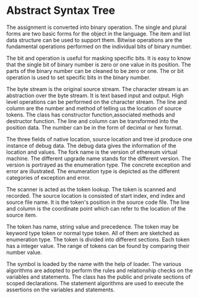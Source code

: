 # Abstract Syntax Tree

The assignment is converted into binary operation. The single and plural forms are two basic forms for the object in the language. The item and list data structure can be used to support them. Bitwise operations are the fundamental operations performed on the individual bits of binary number. 

The bit and operation is useful for masking specific bits. It is easy to know that the single bit of binary number is zero or one value in its position. The parts of the binary number can be cleaned to be zero or one. The or bit operation is used to set specific bits in the binary number. 

The byte stream is the original source stream. The character stream is an abstraction over the byte stream. It is text based input and output. High level operations can be performed on the character stream. The line and column are the number and method of telling us the location of source tokens. The class has constructor function,associated methods and destructor function. The line and column can be transformed into the position data. The number can be in the form of decimal or hex format. 

The three fields of native location, source location and tree id produce one instance of debug data. The debug data gives the information of the location and values. The fork name is the version of ethereum virtual machine. The different upgrade name stands for the different version. The version is portrayed as the enumeration type. The concrete exception and error are illustrated. The enumeration type is depicted as the different categories of exception and error.

The scanner is acted as the token lookup. The token is scanned and recorded. The source location is consisted of start index, end index and source file name. It is the token's position in the source code file. The line and column is the coordinate point which can refer to the location of the source item.

The token has name, string value and precedence. The token may be keyword type token or normal type token. All of them are sketched as enumeration type. The token is divided into different sections. Each token has a integer value. The range of tokens can be found by comparing their number value. 

The symbol is loaded by the name with the help of loader. The various algorithms are adopted to perform the rules and relationship checks on the variables and statements. The class has the public and private sections of scoped declarations. The statement algorithms are used to execute the assertions on the variables and statements.


